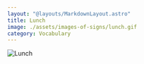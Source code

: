 ```yaml
---
layout: "@layouts/MarkdownLayout.astro"
title: Lunch
image: ./assets/images-of-signs/lunch.gif
category: Vocabulary
---
```


![Lunch](@signs/lunch.gif)
